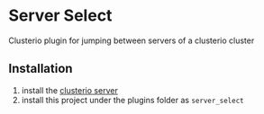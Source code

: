 # Server Select
Clusterio plugin for jumping between servers of a clusterio cluster


## Installation
1. install the [clusterio server](https://github.com/clusterio/factorioClusterio)
2. install this project under the plugins folder as `server_select`

